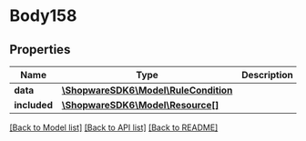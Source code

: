 # Body158

## Properties
Name | Type | Description | Notes
------------ | ------------- | ------------- | -------------
**data** | [**\ShopwareSDK6\Model\RuleCondition**](RuleCondition.md) |  | [optional] 
**included** | [**\ShopwareSDK6\Model\Resource[]**](Resource.md) |  | [optional] 

[[Back to Model list]](../../README.md#documentation-for-models) [[Back to API list]](../../README.md#documentation-for-api-endpoints) [[Back to README]](../../README.md)

